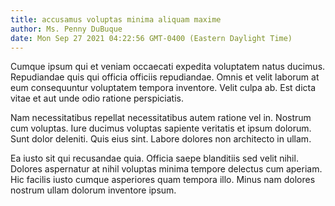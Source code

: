 ```yaml
---
title: accusamus voluptas minima aliquam maxime
author: Ms. Penny DuBuque
date: Mon Sep 27 2021 04:22:56 GMT-0400 (Eastern Daylight Time)
---
```

Cumque ipsum qui et veniam occaecati expedita voluptatem natus ducimus. Repudiandae quis qui officia officiis repudiandae. Omnis et velit laborum at eum consequuntur voluptatem tempora inventore. Velit culpa ab. Est dicta vitae et aut unde odio ratione perspiciatis.

 Nam necessitatibus repellat necessitatibus autem ratione vel in. Nostrum cum voluptas. Iure ducimus voluptas sapiente veritatis et ipsum dolorum. Sunt dolor deleniti. Quis eius sint. Labore dolores non architecto in ullam.

 Ea iusto sit qui recusandae quia. Officia saepe blanditiis sed velit nihil. Dolores aspernatur at nihil voluptas minima tempore delectus cum aperiam. Hic facilis iusto cumque asperiores quam tempora illo. Minus nam dolores nostrum ullam dolorum inventore ipsum.